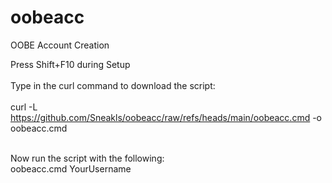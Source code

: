 # oobeacc
OOBE Account Creation<br />


Press Shift+F10 during Setup<br /><br />
Type in the curl command to download the script:<br />
<br />
curl -L https://github.com/Sneakls/oobeacc/raw/refs/heads/main/oobeacc.cmd -o oobeacc.cmd<br />

<br />
Now run the script with the following:<br />
oobeacc.cmd YourUsername
